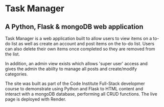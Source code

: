 # Task Manager 
## A Python, Flask & mongoDB web application

Task Manager is a web application built to allow users to view items on a to-do list as well as create an account and post items on the to-do list.  Users can also delete their own items once completed so they are removed from the list.  

In addition, an admin view exists which allows 'super user' access and gives the admin the abiilty to manage all posts and create/modify categories.

The site was built as part of the Code Institute Full-Stack developmer course to demonstrate using Python and Flask to HTML content and interact with a mongoDB database, performing all CRUD functions. The live page is deployed with Render.
